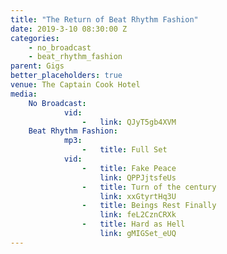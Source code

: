 ```yaml
---
title: "The Return of Beat Rhythm Fashion"
date: 2019-3-10 08:30:00 Z
categories:
    - no_broadcast
    - beat_rhythm_fashion
parent: Gigs
better_placeholders: true
venue: The Captain Cook Hotel
media:
    No Broadcast:
            vid:
                -   link: QJyT5gb4XVM
    Beat Rhythm Fashion:
            mp3:
                -   title: Full Set
            vid:
                -   title: Fake Peace
                    link: QPPJjtsfeUs
                -   title: Turn of the century
                    link: xxGtyrtHq3U
                -   title: Beings Rest Finally
                    link: feL2CznCRXk
                -   title: Hard as Hell
                    link: gMIGSet_eUQ
---
```

